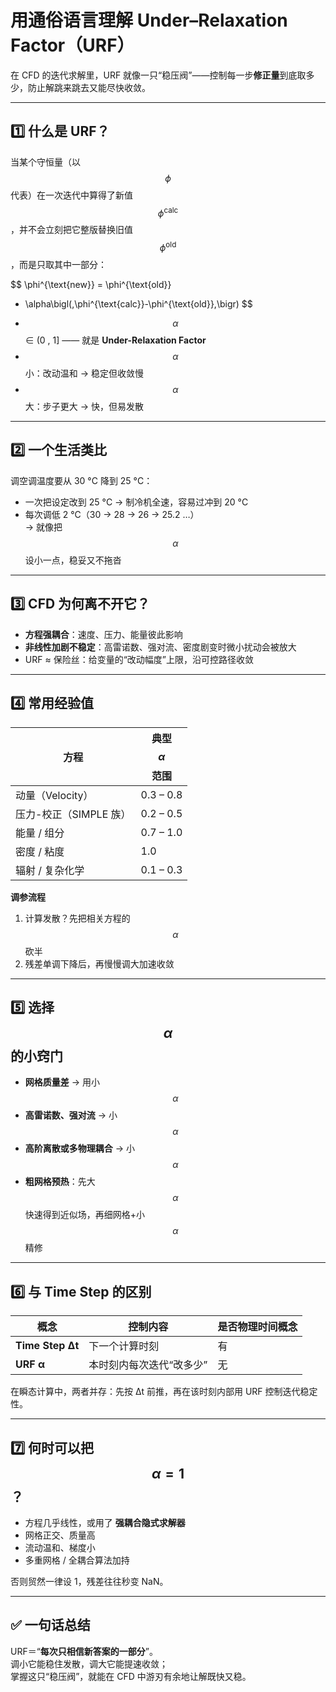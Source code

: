 # 用通俗语言理解 Under–Relaxation Factor（URF）

在 CFD 的迭代求解里，URF 就像一只“稳压阀”——控制每一步**修正量**到底取多少，防止解跳来跳去又能尽快收敛。

---

## 1️⃣ 什么是 URF？

当某个守恒量（以 $$\phi$$ 代表）在一次迭代中算得了新值 $$\phi^{\text{calc}}$$，并不会立刻把它整版替换旧值 $$\phi^{\text{old}}$$，而是只取其中一部分：

$$
\phi^{\text{new}}
= \phi^{\text{old}}
+ \alpha\bigl(\,\phi^{\text{calc}}-\phi^{\text{old}}\,\bigr)
$$

* $$\alpha$$ ∈ (0 , 1] —— 就是 **Under-Relaxation Factor**  
* $$\alpha$$ 小：改动温和 → 稳定但收敛慢  
* $$\alpha$$ 大：步子更大 → 快，但易发散

---

## 2️⃣ 一个生活类比

调空调温度要从 30 °C 降到 25 °C：

* 一次把设定改到 25 °C → 制冷机全速，容易过冲到 20 °C  
* 每次调低 2 °C（30 → 28 → 26 → 25.2 …）  
  → 就像把 $$\alpha$$ 设小一点，稳妥又不拖沓

---

## 3️⃣ CFD 为何离不开它？

* **方程强耦合**：速度、压力、能量彼此影响  
* **非线性加剧不稳定**：高雷诺数、强对流、密度剧变时微小扰动会被放大  
* URF ≈ 保险丝：给变量的“改动幅度”上限，沿可控路径收敛

---

## 4️⃣ 常用经验值

| 方程 | 典型 $$\alpha$$ 范围 |
| ---- | ------------------- |
| 动量（Velocity）  | 0.3 – 0.8 |
| 压力-校正（SIMPLE 族） | 0.2 – 0.5 |
| 能量 / 组分        | 0.7 – 1.0 |
| 密度 / 粘度        | 1.0 |
| 辐射 / 复杂化学    | 0.1 – 0.3 |

**调参流程**  
1. 计算发散？先把相关方程的 $$\alpha$$ 砍半  
2. 残差单调下降后，再慢慢调大加速收敛

---

## 5️⃣ 选择 $$\alpha$$ 的小窍门

* **网格质量差** → 用小 $$\alpha$$  
* **高雷诺数、强对流** → 小 $$\alpha$$  
* **高阶离散或多物理耦合** → 小 $$\alpha$$  
* **粗网格预热**：先大 $$\alpha$$ 快速得到近似场，再细网格+小 $$\alpha$$ 精修

---

## 6️⃣ 与 Time Step 的区别

| 概念 | 控制内容 | 是否物理时间概念 |
| ---- | -------- | ---------------- |
| **Time Step Δt** | 下一个计算时刻 | 有 |
| **URF α**        | 本时刻内每次迭代“改多少” | 无 |

在瞬态计算中，两者并存：先按 Δt 前推，再在该时刻内部用 URF 控制迭代稳定性。

---

## 7️⃣ 何时可以把 $$\alpha = 1$$？

* 方程几乎线性，或用了 **强耦合隐式求解器**  
* 网格正交、质量高  
* 流动温和、梯度小  
* 多重网格 / 全耦合算法加持

否则贸然一律设 1，残差往往秒变 NaN。

---

## ✅ 一句话总结

URF＝“**每次只相信新答案的一部分**”。  
调小它能稳住发散，调大它能提速收敛；  
掌握这只“稳压阀”，就能在 CFD 中游刃有余地让解既快又稳。

